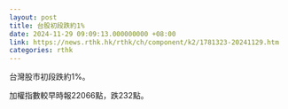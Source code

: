 ```yaml
---
layout: post
title: 台股初段跌約1%
date: 2024-11-29 09:09:13.000000000 +08:00
link: https://news.rthk.hk/rthk/ch/component/k2/1781323-20241129.htm
categories: rthk
---
```


台灣股市初段跌約1%。

加權指數較早時報22066點，跌232點。
